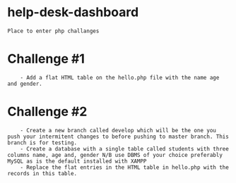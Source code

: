# help-desk-dashboard
	
	Place to enter php challanges
#	Challenge #1 
		- Add a flat HTML table on the hello.php file with the name age and gender.

# Challenge #2
		- Create a new branch called develop which will be the one you push your intermitent changes to before pushing to master branch. This branch is for testing.
		- Create a database with a single table called students with three columns name, age and, gender N/B use DBMS of your choice preferably MySQL as is the default installed with XAMPP
		- Replace the flat entries in the HTML table in hello.php with the records in this table.
